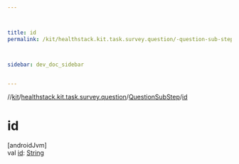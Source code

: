 ```yaml
---



title: id
permalink: /kit/healthstack.kit.task.survey.question/-question-sub-step/id.html



sidebar: dev_doc_sidebar


---
```




//[kit](/kit.html)/[healthstack.kit.task.survey.question](../index.html)/[QuestionSubStep](index.html)/[id](id.html)



# id



[androidJvm]\
val [id](id.html): [String](https://kotlinlang.org/api/latest/jvm/stdlib/kotlin/-string/index.html)






